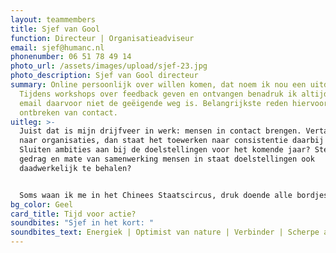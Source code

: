 ```yaml
---
layout: teammembers
title: Sjef van Gool
function: Directeur | Organisatieadviseur
email: sjef@humanc.nl
phonenumber: 06 51 78 49 14
photo_url: /assets/images/upload/sjef-23.jpg
photo_description: Sjef van Gool directeur
summary: Online persoonlijk over willen komen, dat noem ik nou een uitdaging!
  Tijdens workshops over feedback geven en ontvangen benadruk ik altijd dat
  email daarvoor niet de geëigende weg is. Belangrijkste reden hiervoor is het
  ontbreken van contact.
uitleg: >-
  Juist dat is mijn drijfveer in werk: mensen in contact brengen. Vertaal ik dit
  naar organisaties, dan staat het toewerken naar consistentie daarbij centraal.
  Sluiten ambities aan bij de doelstellingen voor het komende jaar? Stellen
  gedrag en mate van samenwerking mensen in staat doelstellingen ook
  daadwerkelijk te behalen? 


  Soms waan ik me in het Chinees Staatscircus, druk doende alle bordjes in de lucht te houden. En als er een valt? Dan leer ik van de scherven en pas de lering toe binnen het project. Fouten maken mag, leren ervan moet!
bg_color: Geel
card_title: Tijd voor actie?
soundbites: "Sjef in het kort: "
soundbites_text: Energiek | Optimist van nature | Verbinder | Scherpe analyses | Familieman
---
```

